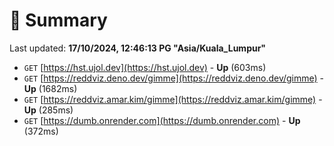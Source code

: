 # 📖 Summary
Last updated: **17/10/2024, 12:46:13 PG "Asia/Kuala_Lumpur"**

- `GET` [https://hst.ujol.dev](https://hst.ujol.dev) - **Up** (603ms)
- `GET` [https://reddviz.deno.dev/gimme](https://reddviz.deno.dev/gimme) - **Up** (1682ms)
- `GET` [https://reddviz.amar.kim/gimme](https://reddviz.amar.kim/gimme) - **Up** (285ms)
- `GET` [https://dumb.onrender.com](https://dumb.onrender.com) - **Up** (372ms)
